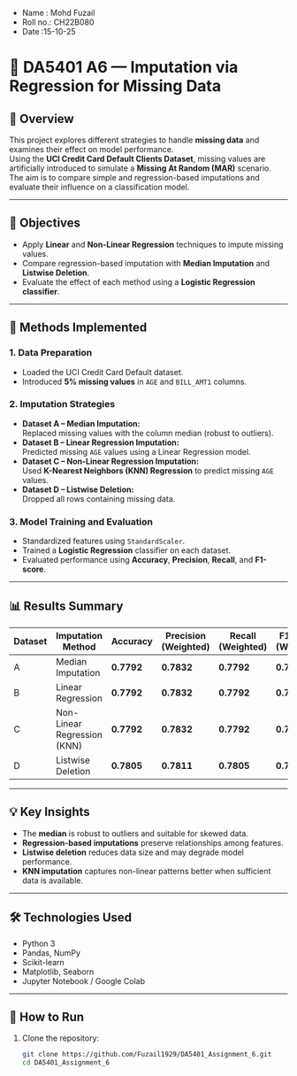 - Name : Mohd Fuzail 
- Roll no.: CH22B080
- Date :15-10-25


# 🧩 DA5401 A6 — Imputation via Regression for Missing Data

## 📘 Overview
This project explores different strategies to handle **missing data** and examines their effect on model performance.  
Using the **UCI Credit Card Default Clients Dataset**, missing values are artificially introduced to simulate a **Missing At Random (MAR)** scenario.  
The aim is to compare simple and regression-based imputations and evaluate their influence on a classification model.

---

## 🎯 Objectives
- Apply **Linear** and **Non-Linear Regression** techniques to impute missing values.  
- Compare regression-based imputation with **Median Imputation** and **Listwise Deletion**.  
- Evaluate the effect of each method using a **Logistic Regression classifier**.  

---

## 🧠 Methods Implemented

### 1. Data Preparation
- Loaded the UCI Credit Card Default dataset.  
- Introduced **5% missing values** in `AGE` and `BILL_AMT1` columns.  

### 2. Imputation Strategies
- **Dataset A – Median Imputation:**  
  Replaced missing values with the column median (robust to outliers).  
- **Dataset B – Linear Regression Imputation:**  
  Predicted missing `AGE` values using a Linear Regression model.  
- **Dataset C – Non-Linear Regression Imputation:**  
  Used **K-Nearest Neighbors (KNN) Regression** to predict missing `AGE` values.  
- **Dataset D – Listwise Deletion:**  
  Dropped all rows containing missing data.

### 3. Model Training and Evaluation
- Standardized features using `StandardScaler`.  
- Trained a **Logistic Regression** classifier on each dataset.  
- Evaluated performance using **Accuracy**, **Precision**, **Recall**, and **F1-score**.

---

## 📊 Results Summary
| Dataset | Imputation Method           | Accuracy   | Precision (Weighted) | Recall (Weighted) | F1-Score (Weighted) |
| ------- | --------------------------- | ---------- | -------------------- | ----------------- | ------------------- |
| A       | Median Imputation           | **0.7792** | **0.7832**           | **0.7792**        | **0.7811**          |
| B       | Linear Regression           | **0.7792** | **0.7832**           | **0.7792**        | **0.7811**          |
| C       | Non-Linear Regression (KNN) | **0.7792** | **0.7832**           | **0.7792**        | **0.7811**          |
| D       | Listwise Deletion           | **0.7805** | **0.7811**           | **0.7805**        | **0.7808**          |


---

## 💡 Key Insights
- The **median** is robust to outliers and suitable for skewed data.  
- **Regression-based imputations** preserve relationships among features.  
- **Listwise deletion** reduces data size and may degrade model performance.  
- **KNN imputation** captures non-linear patterns better when sufficient data is available.

---

## 🛠️ Technologies Used
- Python 3  
- Pandas, NumPy  
- Scikit-learn  
- Matplotlib, Seaborn  
- Jupyter Notebook / Google Colab  

---

## 🚀 How to Run
1. Clone the repository:  
   ```bash
   git clone https://github.com/Fuzail1929/DA5401_Assignment_6.git
   cd DA5401_Assignment_6
